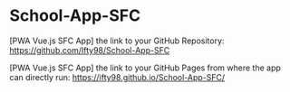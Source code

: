 # School-App-SFC

[PWA Vue.js SFC App] the link to your GitHub Repository: https://github.com/Ifty98/School-App-SFC

[PWA Vue.js SFC App] the link to your GitHub Pages from where the app can directly run: https://ifty98.github.io/School-App-SFC/